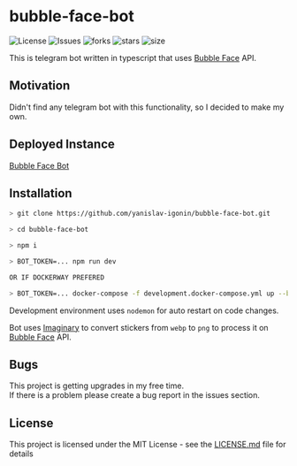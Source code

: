 # bubble-face-bot

![License](https://img.shields.io/github/license/yanislav-igonin/bubble-face-bot.svg) ![Issues](https://img.shields.io/github/issues/yanislav-igonin/bubble-face-bot.svg) ![forks](https://img.shields.io/github/forks/yanislav-igonin/bubble-face-bot) ![stars](https://img.shields.io/github/stars/yanislav-igonin/bubble-face-bot) ![size](https://img.shields.io/github/repo-size/yanislav-igonin/bubble-face-bot)

This is telegram bot written in typescript that uses [Bubble Face](https://face.bubble.ru/) API.

## Motivation

Didn't find any telegram bot with this functionality, so I decided to make my own.

## Deployed Instance

[Bubble Face Bot](https://t.me/bubble_face_bot)

## Installation

```bash
> git clone https://github.com/yanislav-igonin/bubble-face-bot.git

> cd bubble-face-bot

> npm i

> BOT_TOKEN=... npm run dev

OR IF DOCKERWAY PREFERED

> BOT_TOKEN=... docker-compose -f development.docker-compose.yml up --build
```

Development environment uses `nodemon` for auto restart on code changes.

Bot uses [Imaginary](https://github.com/h2non/imaginary) to convert stickers from `webp` to `png` to process it on [Bubble Face](https://face.bubble.ru/) API.

## Bugs

This project is getting upgrades in my free time.  
If there is a problem please create a bug report in the issues section.

## License

This project is licensed under the MIT License - see the [LICENSE.md](LICENSE.md) file for details


